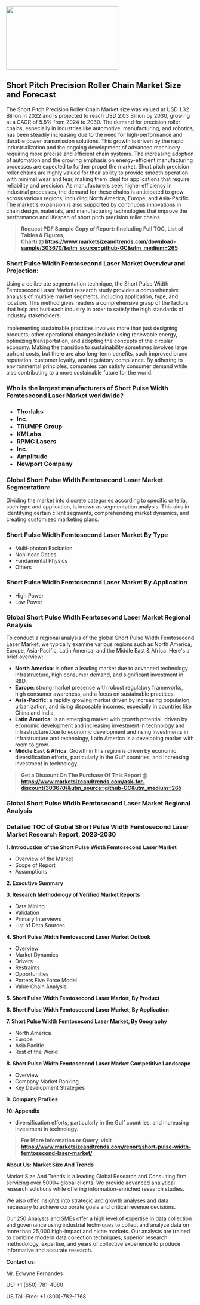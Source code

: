 <p><img class="alignnone size-medium wp-image-20088" src="https://ffe5etoiles.com/wp-content/uploads/2024/12/MST1-300x171.png" alt="" width="300" height="171" /></p><h2>Short Pitch Precision Roller Chain Market Size and Forecast</h2><p>The Short Pitch Precision Roller Chain Market size was valued at USD 1.32 Billion in 2022 and is projected to reach USD 2.03 Billion by 2030, growing at a CAGR of 5.5% from 2024 to 2030. The demand for precision roller chains, especially in industries like automotive, manufacturing, and robotics, has been steadily increasing due to the need for high-performance and durable power transmission solutions. This growth is driven by the rapid industrialization and the ongoing development of advanced machinery requiring more precise and efficient chain systems. The increasing adoption of automation and the growing emphasis on energy-efficient manufacturing processes are expected to further propel the market. Short pitch precision roller chains are highly valued for their ability to provide smooth operation with minimal wear and tear, making them ideal for applications that require reliability and precision. As manufacturers seek higher efficiency in industrial processes, the demand for these chains is anticipated to grow across various regions, including North America, Europe, and Asia-Pacific. The market's expansion is also supported by continuous innovations in chain design, materials, and manufacturing technologies that improve the performance and lifespan of short pitch precision roller chains.</p></p><blockquote id="" class=""><strong>Request PDF Sample Copy of Report: (Including Full TOC, List of Tables &amp; Figures, Chart)&nbsp;@&nbsp;<strong><a href="https://www.marketsizeandtrends.com/download-sample/303670/&utm_source=github-GC&utm_medium=265" target="_blank">https://www.marketsizeandtrends.com/download-sample/303670/&utm_source=github-GC&utm_medium=265</a></strong></strong></blockquote><h3 id="" class="">Short Pulse Width Femtosecond Laser Market&nbsp;Overview and Projection:</h3><p id="" class="">Using a deliberate segmentation technique, the Short Pulse Width Femtosecond Laser Market research study provides a comprehensive analysis of multiple market segments, including application, type, and location. This method gives readers a comprehensive grasp of the factors that help and hurt each industry in order to satisfy the high standards of industry stakeholders. <br /> <br />Implementing sustainable practices involves more than just designing products; other operational changes include using renewable energy, optimizing transportation, and adopting the concepts of the circular economy. Making the transition to sustainability sometimes involves large upfront costs, but there are also long-term benefits, such improved brand reputation, customer loyalty, and regulatory compliance. By adhering to environmental principles, companies can satisfy consumer demand while also contributing to a more sustainable future for the world.</p><h3 id="" class="">Who is the largest manufacturers of&nbsp;Short Pulse Width Femtosecond Laser Market worldwide?</h3><h3 class=""><p><ul><li>Thorlabs </li><li> Inc. </li><li> TRUMPF Group </li><li> KMLabs </li><li> RPMC Lasers </li><li> Inc. </li><li> Amplitude </li><li> Newport Company</li></ul></p></h3><h3 id="" class="">Global&nbsp;Short Pulse Width Femtosecond Laser Market Segmentation:</h3><p id="" class="">Dividing the market into discrete categories according to specific criteria, such type and application, is known as segmentation analysis. This aids in identifying certain client segments, comprehending market dynamics, and creating customized marketing plans.</p><h3 id="" class="">Short Pulse Width Femtosecond Laser Market&nbsp;By Type</h3><p><p><ul><li>Multi-photon Excitation</li><li> Nonlinear Optics</li><li> Fundamental Physics</li><li> Others</p></li></ul></p></p><h3 id="" class="">Short Pulse Width Femtosecond Laser Market&nbsp;By Application</h3><p class=""><p><ul><li>High Power</li><li> Low Power</li></ul></p></p><h3 id="" class="">Global Short Pulse Width Femtosecond Laser Market Regional Analysis</h3><p id="" class="">To conduct a regional analysis of the global Short Pulse Width Femtosecond Laser Market, we typically examine various regions such as North America, Europe, Asia-Pacific, Latin America, and the Middle East &amp; Africa. Here's a brief overview:</p><ul><li><strong>North America</strong>: is often a leading market due to advanced technology infrastructure, high consumer demand, and significant investment in R&amp;D.</li><li><strong>Europe</strong>: strong market presence with robust regulatory frameworks, high consumer awareness, and a focus on sustainable practices.</li><li><strong>Asia-Pacific</strong>: a rapidly growing market driven by increasing population, urbanization, and rising disposable incomes, especially in countries like China and India.</li><li><strong>Latin America</strong>: is an emerging market with growth potential, driven by economic development and increasing investment in technology and infrastructure.Due to economic development and rising investments in infrastructure and technology, Latin America is a developing market with room to grow.</li><li><strong>Middle East &amp; Africa</strong>: Growth in this region is driven by economic diversification efforts, particularly in the Gulf countries, and increasing investment in technology.</li></ul><blockquote id="" class=""><strong>Get a Discount On The Purchase Of This Report @ <strong><a href="https://www.marketsizeandtrends.com/ask-for-discount/303670/&utm_source=github-GC&utm_medium=265" target="_blank">https://www.marketsizeandtrends.com/ask-for-discount/303670/&utm_source=github-GC&utm_medium=265</a></strong></strong></blockquote><h3 id="" class="">Global Short Pulse Width Femtosecond Laser Market Regional Analysis</h3><h3 id="" class="">Detailed TOC of Global Short Pulse Width Femtosecond Laser Market Research Report, 2023-2030</h3><p id="" class=""><strong>1. Introduction of the Short Pulse Width Femtosecond Laser Market</strong></p><ul><li>Overview of the Market</li><li>Scope of Report</li><li>Assumptions</li></ul><p id="" class=""><strong>2. Executive Summary</strong></p><p id="" class=""><strong>3. Research Methodology of Verified Market Reports</strong></p><ul><li>Data Mining</li><li>Validation</li><li>Primary Interviews</li><li>List of Data Sources</li></ul><p id="" class=""><strong>4. Short Pulse Width Femtosecond Laser Market Outlook</strong></p><ul><li>Overview</li><li>Market Dynamics</li><li>Drivers</li><li>Restraints</li><li>Opportunities</li><li>Porters Five Force Model</li><li>Value Chain Analysis</li></ul><p id="" class=""><strong>5. Short Pulse Width Femtosecond Laser Market, By Product</strong></p><p id="" class=""><strong>6. Short Pulse Width Femtosecond Laser Market, By Application</strong></p><p id="" class=""><strong>7. Short Pulse Width Femtosecond Laser Market, By Geography</strong></p><ul><li>North America</li><li>Europe</li><li>Asia Pacific</li><li>Rest of the World</li></ul><p id="" class=""><strong>8. Short Pulse Width Femtosecond Laser Market Competitive Landscape</strong></p><ul><li>Overview</li><li>Company Market Ranking</li><li>Key Development Strategies</li></ul><p id="" class=""><strong>9. Company Profiles</strong></p><p id="" class=""><strong>10. Appendix</strong></p><ul><li>diversification efforts, particularly in the Gulf countries, and increasing investment in technology.</li></ul><blockquote id="" class=""><strong>For More Information or Query, visit <strong><strong><a href="https://www.marketsizeandtrends.com/report/short-pulse-width-femtosecond-laser-market/" target="_blank">https://www.marketsizeandtrends.com/report/short-pulse-width-femtosecond-laser-market/</a></strong></strong></strong></blockquote><p id="" class=""><strong>About Us: Market Size And Trends</strong></p><p id="" class="">Market Size And Trends is a leading Global Research and Consulting firm servicing over 5000+ global clients. We provide advanced analytical research solutions while offering information-enriched research studies.</p><p id="" class="">We also offer insights into strategic and growth analyses and data necessary to achieve corporate goals and critical revenue decisions.</p><p id="" class="">Our 250 Analysts and SMEs offer a high level of expertise in data collection and governance using industrial techniques to collect and analyze data on more than 25,000 high-impact and niche markets. Our analysts are trained to combine modern data collection techniques, superior research methodology, expertise, and years of collective experience to produce informative and accurate research.</p><p id="" class=""><strong>Contact us:</strong></p><p id="" class="">Mr. Edwyne Fernandes</p><p id="" class="">US: +1 (650)-781-4080</p><p id="" class="">US Toll-Free: +1 (800)-782-1768</p>
